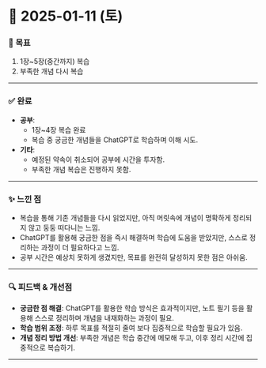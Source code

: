 # 📅 2025-01-11 (토)

### 🎯 목표
1. 1장~5장(중간까지) 복습
2. 부족한 개념 다시 복습

---

### ✅ 완료
- **공부**:
  - 1장~4장 복습 완료
  - 복습 중 궁금한 개념들을 ChatGPT로 학습하며 이해 시도.
- **기타**:
  - 예정된 약속이 취소되어 공부에 시간을 투자함.
  - 부족한 개념 복습은 진행하지 못함.

---

### ✨ 느낀 점
- 복습을 통해 기존 개념들을 다시 읽었지만, 아직 머릿속에 개념이 명확하게 정리되지 않고 둥둥 떠다니는 느낌.
- ChatGPT를 활용해 궁금한 점을 즉시 해결하며 학습에 도움을 받았지만, 스스로 정리하는 과정이 더 필요하다고 느낌.
- 공부 시간은 예상치 못하게 생겼지만, 목표를 완전히 달성하지 못한 점은 아쉬움.

---

### 🔍 피드백 & 개선점
- **궁금한 점 해결**: ChatGPT를 활용한 학습 방식은 효과적이지만, 노트 필기 등을 활용해 스스로 정리하며 개념을 내재화하는 과정이 필요.
- **학습 범위 조정**: 하루 목표를 적절히 줄여 보다 집중적으로 학습할 필요가 있음.
- **개념 정리 방법 개선**: 부족한 개념은 학습 중간에 메모해 두고, 이후 정리 시간에 집중적으로 복습하기.

---

